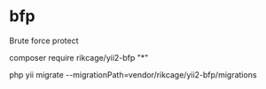 # bfp

Brute force protect 

composer require rikcage/yii2-bfp "*"

php yii migrate --migrationPath=vendor/rikcage/yii2-bfp/migrations